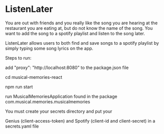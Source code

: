 # ListenLater

You are out with friends and you really like the song you are hearing at the restaurant you are eating at, but do not know the name of the song. You want to add the song to a spotify playlist and listen to the song later.

ListenLater allows users to both find and save songs to a spotify playlist by simply typing some song lyrics on the app.


Steps to run:

add "proxy": "http://localhost:8080" to the package.json file

cd musical-memories-react

npm run start

run MusicalMemoriesApplication found in the package com.musical.memories.musicalmemories

You must create your secrets directory and put your 

Genius (client-access-token) and Spotify (client-id and client-secret) in a secrets.yaml file



